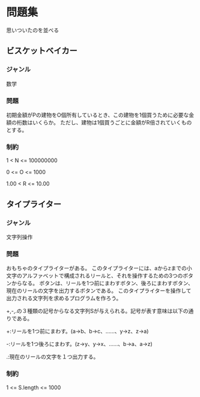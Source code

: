 # 問題集

思いついたのを並べる

## ビスケットベイカー

### ジャンル

数学

### 問題

初期金額がPの建物をO個所有しているとき、この建物を1個買うために必要な金額の桁数はいくらか。
ただし、建物は1個買うごとに金額がR倍されていくものとする。

### 制約

1 < N <= 100000000

0 <= O <= 1000

1.00 < R <= 10.00

## タイプライター

### ジャンル

文字列操作

### 問題

おもちゃのタイプライターがある。
このタイプライターには、aからzまでの小文字のアルファベットで構成されるリールと、それを操作するための3つのボタンからなる。
ボタンは、リールを1つ前にまわすボタン、後ろにまわすボタン、現在のリールの文字を出力するボタンである。
このタイプライターを操作して出力される文字列を求めるプログラムを作ろう。

+,-,.の３種類の記号からなる文字列Sが与えられる。記号が表す意味は以下の通りである。

+:リールを1つ前にまわす。(a->b、b->c、……、y->z、z->a)

-:リールを1つ後ろにまわす。(z->y、y->x、……、b->a、a->z)

.:現在のリールの文字を１つ出力する。

### 制約

1 <= S.length <= 1000